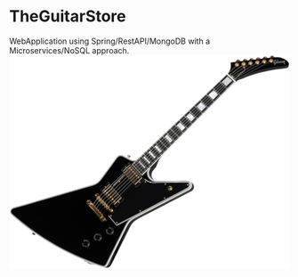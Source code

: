 # TheGuitarStore
WebApplication using  Spring/RestAPI/MongoDB with a Microservices/NoSQL approach.
![Image](https://github.com/MrJulian99/TheGuitarStore/blob/master/the-guitar-store/OtherResources/explorer1.png?raw=true)
